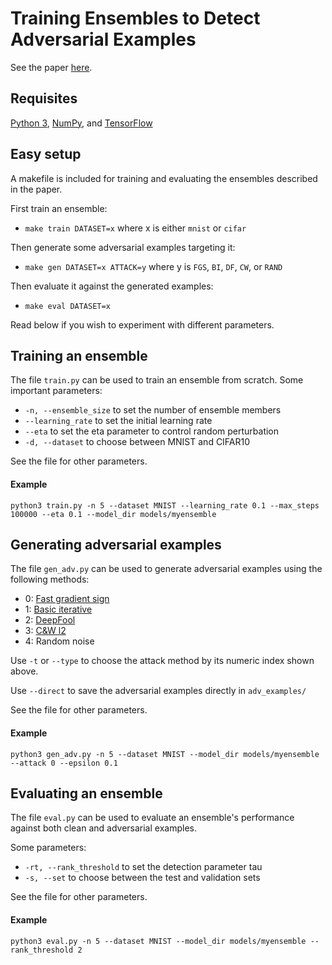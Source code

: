 # Training Ensembles to Detect Adversarial Examples

See the paper [here](https://arxiv.org/abs/1712.04006).

## Requisites

[Python 3](https://www.python.org/), [NumPy](http://www.numpy.org/), and [TensorFlow](https://www.tensorflow.org/)

## Easy setup

A makefile is included for training and evaluating the ensembles described in the paper. 

First train an ensemble:
* `make train DATASET=x` where x is either `mnist` or `cifar`

Then generate some adversarial examples targeting it:
* `make gen DATASET=x ATTACK=y` where y is `FGS`, `BI`, `DF`, `CW`, or `RAND`

Then evaluate it against the generated examples:
* `make eval DATASET=x`

Read below if you wish to experiment with different parameters.

## Training an ensemble

The file `train.py` can be used to train an ensemble from scratch.
Some important parameters:
* `-n, --ensemble_size` to set the number of ensemble members
* `--learning_rate` to set the initial learning rate
* `--eta` to set the eta parameter to control random perturbation
* `-d, --dataset` to choose between MNIST and CIFAR10

See the file for other parameters.

#### Example

```
python3 train.py -n 5 --dataset MNIST --learning_rate 0.1 --max_steps 100000 --eta 0.1 --model_dir models/myensemble
```

## Generating adversarial examples

The file `gen_adv.py` can be used to generate adversarial examples using the following methods:
* 0: [Fast gradient sign](https://arxiv.org/abs/1412.6572)
* 1: [Basic iterative](https://arxiv.org/abs/1607.02533)
* 2: [DeepFool](https://arxiv.org/abs/1511.04599)
* 3: [C&W l2](https://arxiv.org/abs/1608.04644)
* 4: Random noise

Use `-t` or `--type` to choose the attack method by its numeric index shown above.

Use `--direct` to save the adversarial examples directly in `adv_examples/`

See the file for other parameters.

#### Example
```
python3 gen_adv.py -n 5 --dataset MNIST --model_dir models/myensemble --attack 0 --epsilon 0.1
```

## Evaluating an ensemble

The file `eval.py` can be used to evaluate an ensemble's performance against both clean and adversarial examples.

Some parameters:
* `-rt, --rank_threshold` to set the detection parameter tau
* `-s, --set` to choose between the test and validation sets

See the file for other parameters.

#### Example

```
python3 eval.py -n 5 --dataset MNIST --model_dir models/myensemble --rank_threshold 2
```
